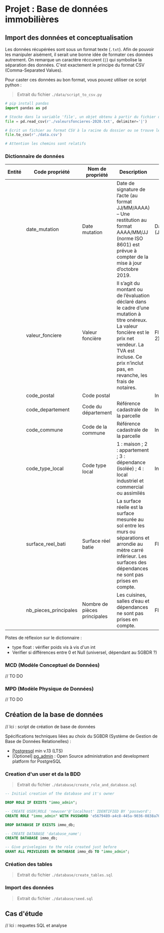 # Projet : Base de données immobilières

## Import des données et conceptualisation

Les données récupérées sont sous un format texte (`.txt`). Afin de pouvoir les manipuler aisément, il serait une bonne idée de formater ces données autrement.
On remarque un caractère réccurent (`|`) qui symbolise la séparation des données. C'est exactement le principe du format CSV (Comma-Separated Values).

Pour caster ces données au bon format, vous pouvez utiliser ce script python :

> Extrait du fichier `./data/script_to_csv.py`
```python
# pip install pandas
import pandas as pd

# Stocke dans la variable 'file', un objet obtenu à partir du fichier de données texte en lui indiquant comme se caractérise la séparation des données (delimiter='|') :
file = pd.read_csv(r'./valeursfoncieres-2020.txt', delimiter='|')

# Ecrit un fichier au format CSV à la racine du dossier ou se trouve le script nommé 'data[.csv]' :
file.to_csv(r'./data.csv')

# Attention les chemins sont relatifs
```

### Dictionnaire de données

|Entité|Code propriété|Nom de propriété|Description|Format|Contraintes|
|--|--|--|--|--|--|
||date_mutation|Date mutation|Date de signature de l’acte (au format JJ/MM/AAAA) – Une restitution au format AAAA/MM/JJ (norme ISO 8601) est prévue à compter de la mise à jour d’octobre 2019.|Date (JJ/MM/AAAA)|
||valeur_fonciere|Valeur foncière|Il s’agit du montant ou de l’évaluation déclaré dans le cadre d’une mutation à titre onéreux. La valeur foncière est le prix net vendeur. La TVA est incluse. Ce prix n’inclut pas, en revanche, les frais de notaires.|Float (precis. 2)|
||code_postal|Code postal||Int|
||code_departement|Code du département|Référence cadastrale de la parcelle|Int|
||code_commune|Code de la commune|Référence cadastrale de la parcelle|Int|
||code_type_local|Code type local|1 : maison ; 2 : appartement ; 3 : dépendance (isolée) ; 4 : local industriel et commercial ou assimilés|Int|
||surface_reel_bati|Surface réel batie|La surface réelle est la surface mesurée au sol entre les murs ou séparations et arrondie au mètre carré inférieur. Les surfaces des dépendances ne sont pas prises en compte.|Float|
||nb_pieces_principales|Nombre de pièces principales|Les cuisines, salles d’eau et dépendances ne sont pas prises en compte.|Float|

Pistes de réflexion sur le dictionnaire :
- type float : vérifier poids vis à vis d'un int
- Verifier si différences entre 0 et Null (universel, dépendant au SGBDR ?)

### MCD (Modèle Conceptuel de Données)

// TO DO

### MPD (Modèle Physique de Données)

// TO DO

## Création de la base de données

// Ici : script de création de base de données

Spécifications techniques liées au choix du SGBDR (Système de Gestion de Base de Données Relationelles) :

- [Postgresql](https://www.postgresql.org/docs/) min v.13 (LTS)
- [Optionel] [pg_admin](https://www.pgadmin.org/) : Open Source administration and development platform for PostgreSQL

### Creation d'un user et da la BDD
> Extrait du fichier `./database/create_role_and_database.sql`

```sql
-- Initial creation of the database and it's owner

DROP ROLE IF EXISTS "immo_admin";

-- CREATE USER|ROLE 'newuser'@'localhost' IDENTIFIED BY 'password';
CREATE ROLE "immo_admin" WITH PASSWORD 'e5679489-a4c8-445a-9036-0838a70de506';

DROP DATABASE IF EXISTS immo_db;

-- CREATE DATABASE 'database_name';
CREATE DATABASE immo_db;

-- Give privelegies to the role created just before
GRANT ALL PRIVILEGES ON DATABASE immo_db TO "immo_admin";
```

### Création des tables
> Extrait du fichier `./database/create_tables.sql`

### Import des données
> Extrait du fichier `./database/seed.sql`

## Cas d'étude

// Ici : requetes SQL et analyse